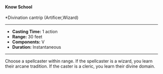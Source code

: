 #### Know School
*Divination cantrip (Artificer,Wizard)
___
- **Casting Time:** 1 action
- **Range:** 30 feet
- **Components:** V
- **Duration:** Instantaneous
---
Choose a spellcaster within range. If the spellcaster
is a wizard, you learn their arcane tradition. If the
caster is a cleric, you learn their divine domain.
